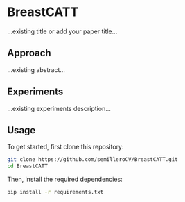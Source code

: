 # BreastCATT
...existing title or add your paper title...

## Approach
...existing abstract...

## Experiments
...existing experiments description...

## Usage

To get started, first clone this repository:

```bash
git clone https://github.com/semilleroCV/BreastCATT.git
cd BreastCATT
```

Then, install the required dependencies:

```bash
pip install -r requirements.txt
```
